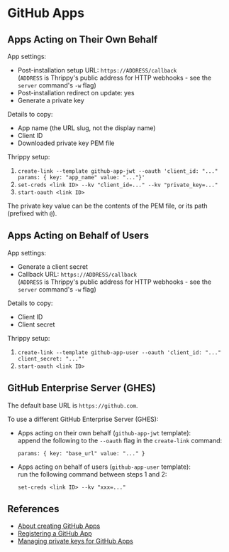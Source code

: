 # GitHub Apps

## Apps Acting on Their Own Behalf

App settings:

- Post-installation setup URL: `https://ADDRESS/callback`\
  (`ADDRESS` is Thrippy's public address for HTTP webhooks - see the `server` command's `-w` flag)
- Post-installation redirect on update: yes
- Generate a private key

Details to copy:

- App name (the URL slug, not the display name)
- Client ID
- Downloaded private key PEM file

Thrippy setup:

1. `create-link --template github-app-jwt --oauth 'client_id: "..." params: { key: "app_name" value: "..."}'`
2. `set-creds <link ID> --kv "client_id=..." --kv "private_key=..."`
3. `start-oauth <link ID>`

The private key value can be the contents of the PEM file, or its path (prefixed with `@`).

## Apps Acting on Behalf of Users

App settings:

- Generate a client secret
- Callback URL: `https://ADDRESS/callback`\
  (`ADDRESS` is Thrippy's public address for HTTP webhooks - see the `server` command's `-w` flag)

Details to copy:

- Client ID
- Client secret

Thrippy setup:

1. `create-link --template github-app-user --oauth 'client_id: "..." client_secret: "..."'`
2. `start-oauth <link ID>`

## GitHub Enterprise Server (GHES)

The default base URL is `https://github.com`.

To use a different GitHub Enterprise Server (GHES):

- Apps acting on their own behalf (`github-app-jwt` template):\
  append the following to the `--oauth` flag in the `create-link` command:

  ```
  params: { key: "base_url" value: "..." }
  ```

- Apps acting on behalf of users (`github-app-user` template):\
  run the following command between steps 1 and 2:

  ```
  set-creds <link ID> --kv "xxx=..."
  ```

## References

- [About creating GitHub Apps](https://docs.github.com/en/apps/creating-github-apps/about-creating-github-apps/about-creating-github-apps)
- [Registering a GitHub App](https://docs.github.com/en/apps/creating-github-apps/registering-a-github-app/registering-a-github-app)
- [Managing private keys for GitHub Apps](https://docs.github.com/en/apps/creating-github-apps/authenticating-with-a-github-app/managing-private-keys-for-github-apps)
